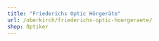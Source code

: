 ```yaml
---
title: "Friederichs Optic Hörgeräte"
url: /oberkirch/friederichs-optic-hoergeraete/
shop: Optiker
---
```

